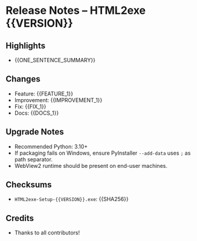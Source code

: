 # Release Notes – HTML2exe {{VERSION}}

## Highlights
- {{ONE_SENTENCE_SUMMARY}}

## Changes
- Feature: {{FEATURE_1}}
- Improvement: {{IMPROVEMENT_1}}
- Fix: {{FIX_1}}
- Docs: {{DOCS_1}}

## Upgrade Notes
- Recommended Python: 3.10+
- If packaging fails on Windows, ensure PyInstaller `--add-data` uses `;` as path separator.
- WebView2 runtime should be present on end-user machines.

## Checksums
- `HTML2exe-Setup-{{VERSION}}.exe`: {{SHA256}}

## Credits
- Thanks to all contributors!
